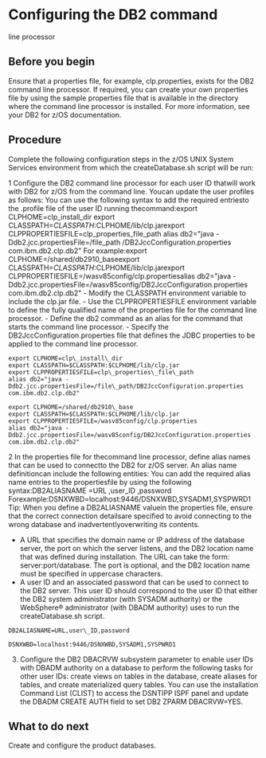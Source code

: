 # Configuring the DB2 command
line processor

## Before you begin

Ensure that a properties file,
for example, clp.properties, exists for the DB2 command line processor. If required,
you can create your own properties file by using the sample properties
file that is available in the directory where the command line processor
is installed. For more information, see your DB2 for z/OS documentation.

## Procedure

Complete the following configuration
steps in the z/OS UNIX System Services environment from which
the createDatabase.sh script will be run:

1 Configure the DB2 command line processor for each user ID thatwill work with DB2 for z/OS from the command line. Youcan update the user profiles as follows: You can use the following syntax to add the required entriesto the .profile file of the user ID running thecommand:export CLPHOME=clp\_install\_dir export CLASSPATH=$CLASSPATH:$CLPHOME/lib/clp.jarexport CLPPROPERTIESFILE=clp\_properties\_file\_path alias db2="java -Ddb2.jcc.propertiesFile=/file\_path /DB2JccConfiguration.properties com.ibm.db2.clp.db2" For example:export CLPHOME=/shared/db2910\_baseexport CLASSPATH=$CLASSPATH:$CLPHOME/lib/clp.jarexport CLPPROPERTIESFILE=/wasv85config/clp.propertiesalias db2="java -Ddb2.jcc.propertiesFile=/wasv85config/DB2JccConfiguration.properties com.ibm.db2.clp.db2"
    - Modify the CLASSPATH environment variable to include the clp.jar file.
    - Use the CLPPROPERTIESFILE environment variable to define the fully
qualified name of the properties file for the command line processor.
    - Define the db2 command as an alias for the
command that starts the command line processor.
    - Specify the DB2JccConfiguration.properties file
that defines the JDBC properties to be applied to the command line
processor.

```
export CLPHOME=clp\_install\_dir
export CLASSPATH=$CLASSPATH:$CLPHOME/lib/clp.jar
export CLPPROPERTIESFILE=clp\_properties\_file\_path
alias db2="java -Ddb2.jcc.propertiesFile=/file\_path/DB2JccConfiguration.properties com.ibm.db2.clp.db2"
```

```
export CLPHOME=/shared/db2910\_base
export CLASSPATH=$CLASSPATH:$CLPHOME/lib/clp.jar
export CLPPROPERTIESFILE=/wasv85config/clp.properties
alias db2="java -Ddb2.jcc.propertiesFile=/wasv85config/DB2JccConfiguration.properties com.ibm.db2.clp.db2"
```

2 In the properties file for thecommand line processor, define alias names that can be used to connectto the DB2 for z/OS server. An alias name definitioncan include the following entities: You can add the required alias name entries to the propertiesfile by using the following syntax:DB2ALIASNAME =URL ,user\_ID ,password Forexample:DSNXWBD=localhost:9446/DSNXWBD,SYSADM1,SYSPWRD1 Tip: When you define a DB2ALIASNAME valuein the properties file, ensure that the correct connection detailsare specified to avoid connecting to the wrong database and inadvertentlyoverwriting its contents.

- A URL that specifies the domain name or IP address of the database
server, the port on which the server listens, and the DB2 location name that was defined during installation.
The URL can take the form: server:port/database.
The port is optional, and the DB2 location
name must be specified in uppercase characters.
- A user ID and an associated password that can be used to connect
to the DB2 server. This user
ID should correspond to the user ID that either the DB2 system administrator (with SYSADM authority)
or the WebSphere® administrator
(with DBADM authority) uses to run the createDatabase.sh script.

```
DB2ALIASNAME=URL,user\_ID,password
```

```
DSNXWBD=localhost:9446/DSNXWBD,SYSADM1,SYSPWRD1
```

3. Configure the DB2 DBACRVW subsystem parameter to enable user
IDs with DBADM authority on a database to perform the following tasks
for other user IDs: create views on tables in the database, create
aliases for tables, and create materialized query tables.  You
can use the installation Command List (CLIST) to access the DSNTIPP
ISPF panel and update the DBADM CREATE AUTH field to set DB2 ZPARM DBACRVW=YES.

## What to do next

Create and configure the product
databases.